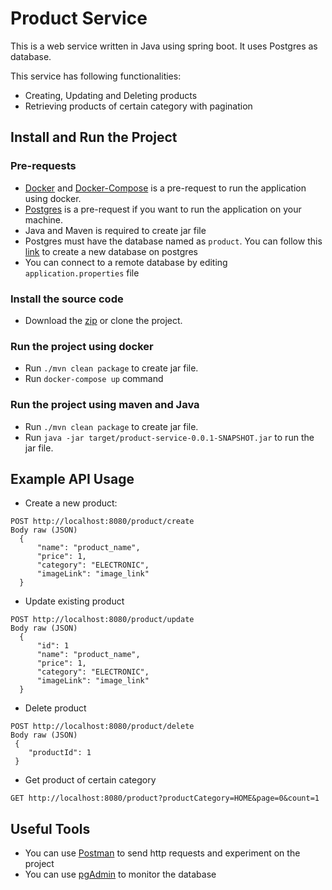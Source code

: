 # Product Service

This is a web service written in Java using spring boot. It uses Postgres as database.

This service has following functionalities:

* Creating, Updating and Deleting products
* Retrieving products of certain category with pagination

## Install and Run the Project

### Pre-requests

* [Docker](https://docs.docker.com/get-docker/) and [Docker-Compose](https://docs.docker.com/compose/install/) is a
  pre-request to run the application using docker.
* [Postgres](https://www.postgresql.org/download/) is a pre-request if you want to run the application on your machine.
* Java and Maven is required to create jar file
* Postgres must have the database named as ```product```. You can follow
  this [link](https://www.postgresql.org/docs/9.0/sql-createdatabase.html) to create a new database on postgres
* You can connect to a remote database by editing ```application.properties``` file
### Install the source code

* Download the [zip](https://github.com/yusufTopcuoglu/e-commerce/archive/refs/heads/master.zip) or clone the project.

### Run the project using docker

* Run ```./mvn clean package``` to create jar file.
* Run ```docker-compose up``` command

### Run the project using maven and Java

* Run ```./mvn clean package``` to create jar file.
* Run ```java -jar target/product-service-0.0.1-SNAPSHOT.jar``` to run the jar file.

## Example API Usage
* Create a new product:
``` 
POST http://localhost:8080/product/create 
Body raw (JSON)
  {
      "name": "product_name",
      "price": 1,
      "category": "ELECTRONIC",
      "imageLink": "image_link"
  }
```

* Update existing product
``` 
POST http://localhost:8080/product/update 
Body raw (JSON)
  {
      "id": 1
      "name": "product_name",
      "price": 1,
      "category": "ELECTRONIC",
      "imageLink": "image_link"
  }
```

* Delete product
``` 
POST http://localhost:8080/product/delete 
Body raw (JSON)
 {
    "productId": 1
 }
```

* Get product of certain category
```
GET http://localhost:8080/product?productCategory=HOME&page=0&count=1
```


## Useful Tools
* You can use [Postman](https://www.postman.com/downloads/) to send http requests and experiment on the project
* You can use [pgAdmin](https://www.pgadmin.org/download/) to monitor the database